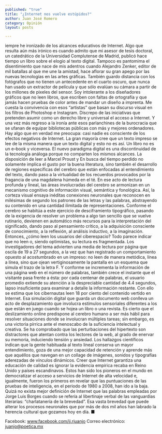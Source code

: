 ```yaml
---
published: "true"
title: "¿Internet nos vuelve estúpidos?"
author: Juan José Romero
category: Opinión
layout: posts

---
```


iempre he ironizado de los alcances educativos de Internet. Algo que resulta aún más irónico es cuando admito que mi asesor de tesis doctoral, un catedrático de la Universidad Complutense de Madrid, publicó hace tiempo un libro sobre el elogio al texto digital. Tampoco es pantomima el disentimiento que nace de mis adentros cuando Alejandro Zenker, editor de mil batallas al que me une la amistad, hace aflorar su gran apego por las nuevas tecnologías en las artes gráficas. También guardo distancia con los fotógrafos que no tienen un antecedente en el cuarto oscuro, que nunca han usado un extractor de película y que sólo evalúan su cámara a partir de los millones de pixeles del sensor. Soy intolerante a los diseñadores gráficos que no leen libros, que escriben con faltas de ortografía y que jamás hacen pruebas de color antes de mandar un diseño a imprenta. Me cuesta la convivencia con esos “artistas” que basan su discurso visual en los filtros de Photoshop e Instagram. Discrepo de las iniciativas que pretenden asumir como un derecho libre y universal el acceso a Internet. Y una vez más regreso a la ironía ante esos parlanchines de la burocracia que se ufanan de equipar bibliotecas públicas con más y mejores ordenadores. 
Hay algo que en verdad me preocupa: casi nadie es consciente de los efectos negativos de Internet. La gran mayoría cree que un texto impreso se lee de la misma manera que un texto digital y esto no es así. Un libro no es un e–book y viceversa. El nuevo paradigma digital es una discontinuidad de la tecnología análoga porque no comparten los mismos alcances. La disposición de leer a Marcel Proust y En busca del tiempo perdido no solamente implica el gusto por la buena literatura, sino también el desarrollo de regiones específicas del cerebro que están enfocadas al entendimiento del texto, dando paso a la virtualidad de los recuerdos provocados por la fragancia de una magdalena húmeda en el té. En ese acto de lectura profunda y lineal, las áreas involucradas del cerebro se armonizan en un mecanismo cognitivo de información visual, semántica y fonológica. Así, la corteza visual ensaya inéditas conexiones neuronales que reconocen en milésimas de segundo los patrones de las letras y las palabras, abstrayendo su contenido en una cantidad ilimitada de representaciones. Conforme el cerebro se habitúa a este ejercicio de desciframiento tipográfico, pasando de la exigencia de resolver un problema a algo tan sencillo que se vuelve rutinario, devienen en automático más recursos para la interpretación del significado, dando paso al pensamiento crítico, a la adquisición consciente de conocimiento, a la reflexión, al análisis inductivo, a la imaginación.
Entonces, ¿cómo leen los usuarios del ciberespacio? Todo parece indicar que no leen o, siendo optimistas, su lectura es fragmentada. Los investigadores del tema advierten una media de lectura por página que oscila de 19 a 27 segundos, a la vez que han registrado un comportamiento opuesto al acostumbrado en un impreso: no leen de manera metódica, línea a línea, sino que ojean vertiginosamente la pantalla en un esquema que simula el trazo de la letra F. Y conforme se incrementa la información de una página web en el número de palabras, también crece el instante que el visitante pasa frente a ésta: por cada centenar de palabras, el usuario promedio extiende su atención a la despreciable cantidad de 4.4 segundos, lapso insuficiente para examinar a detalle la información restante. Con ello se estima que los cibernautas leen 18 por ciento del contenido vertido en Internet. Esa simulación digital que guarda un documento web conlleva un acto de desplazamiento que involucra estímulos sensoriales diferentes a los que están en juego cuando se hojea un libro o una revista. Es cierto que el deslizamiento online predispone al cerebro humano a ser más hábil para resolver situaciones donde se involucran múltiples tareas; sin embargo, es una victoria pírrica ante el menoscabo de la suficiencia intelectual y creativa. Se ha comprobado que las perturbaciones del hipertexto son distractores que atentan contra los lectores de la web, al grado de enervar su memoria, induciendo tensión y ansiedad. Los hallazgos científicos indican que la gente habituada al texto lineal conserva un mayor entendimiento, goza de una mejor capacidad de retención y aprende más que aquéllos que navegan en un collage de imágenes, sonidos y tipografías aderezadas de vínculos dinámicos. 
Creer que Internet garantiza una educación de calidad es ignorar la evidencia empírica recaba en Reino Unido y países escandinavos. Estos han sido los pioneros en el mundo en democratizar el acceso a servicios de Internet de alta velocidad e, igualmente, fueron los primeros en revelar que las puntuaciones de las pruebas de inteligencia, en el periodo de 1980 a 2008, han ido a la baja. Quizá no exista mejor definición de Internet que las palabras empleadas por Jorge Luis Borges cuando se refería al libertinaje verbal de las vanguardias literarias: “charlatanería de la brevedad”. Esa vasta brevedad que puede alterar los procesos neuronales que por más de dos mil años han labrado la herencia cultural que gozamos hoy en día. ■

Facebook: www.facebook.com/jj.rjuanjo
Correo electrónico: juanjo@poetica.mx
